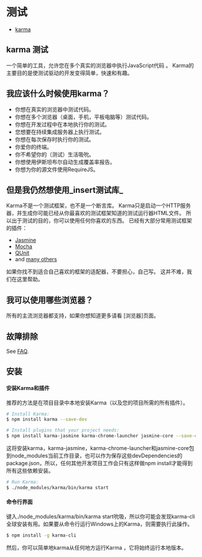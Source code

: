 # 测试
- [karma](#karma-测试)

## karma 测试
一个简单的工具，允许您在多个真实的浏览器中执行JavaScript代码 。
Karma的主要目的是使测试驱动的开发变得简单，快速和有趣。
## 我应该什么时候使用karma？
- 你想在真实的浏览器中测试代码。
- 你想在多个浏览器（桌面，手机，平板电脑等）测试代码。
- 你想在开发过程中在本地执行你的测试。
- 您想要在持续集成服务器上执行测试。
- 你想在每次保存时执行你的测试。
- 你爱你的终端。
- 你不希望你的（测试）生活吸吮。
- 你想使用伊斯坦布尔自动生成覆盖率报告。
- 你想为你的源文件使用RequireJS。

## 但是我仍然想使用_insert测试库_

Karma不是一个测试框架，也不是一个断言库。
Karma只是启动一个HTTP服务器，并生成你可能已经从你最喜欢的测试框架知道的测试运行器HTML文件。
所以出于测试的目的，你可以使用任何你喜欢的东西。 已经有大部分常用测试框架的插件：

* [Jasmine]
* [Mocha]
* [QUnit]
* and [many others](https://www.npmjs.org/browse/keyword/karma-adapter)

如果你找不到适合自己喜欢的框架的适配器，不要担心，自己写。
这并不难，我们在这里帮助。


## 我可以使用哪些浏览器？
所有的主流浏览器都支持，如果你想知道更多请看
[浏览器]页面。
## 故障排除
See [FAQ](https://karma-runner.github.io/latest/intro/faq.html).


## 安装
#### 安装Karma和插件
推荐的方法是在项目目录中本地安装Karma（以及您的项目所需的所有插件）。
```bash
# Install Karma:
$ npm install karma --save-dev

# Install plugins that your project needs:
$ npm install karma-jasmine karma-chrome-launcher jasmine-core --save-dev
```
这将安装karma，karma-jasmine，karma-chrome-launcher和jasmine-core包到node_modules当前工作目录，也可以作为保存这些devDependencies的package.json，所以，任何其他开发项目工作会只有这样做npm install才能得到所有这些依赖安装。
```bash
# Run Karma:
$ ./node_modules/karma/bin/karma start
```
#### 命令行界面
键入./node_modules/karma/bin/karma start吮吸，所以你可能会发现karma-cli全球安装有用。如果要从命令行运行Windows上的Karma，则需要执行此操作。
```bash
$ npm install -g karma-cli
```
然后，你可以简单地karma从任何地方运行Karma ，它将始终运行本地版本。

[AngularJS]: https://angularjs.org/
[JSTD]: https://code.google.com/p/js-test-driver/
[Socket.io]: http://socket.io/
[Node.js]: http://nodejs.org/
[Jasmine]: https://github.com/karma-runner/karma-jasmine
[Mocha]: https://github.com/karma-runner/karma-mocha
[QUnit]: https://github.com/karma-runner/karma-qunit
[here]: https://www.youtube.com/watch?v=MVw8N3hTfCI
[Mailing List]: https://groups.google.com/forum/#!forum/karma-users
[Issue Tracker]: https://github.com/karma-runner/karma/issues
[@JsKarma]: https://twitter.com/JsKarma
[RequireJS]: http://requirejs.org/
[Istanbul]: https://github.com/gotwarlost/istanbul

[browsers]: https://karma-runner.github.io/latest/config/browsers.html
[documentation]: https://karma-runner.github.io